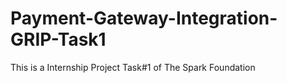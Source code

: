# Payment-Gateway-Integration-GRIP-Task1
This is a Internship Project Task#1 of The Spark Foundation 
